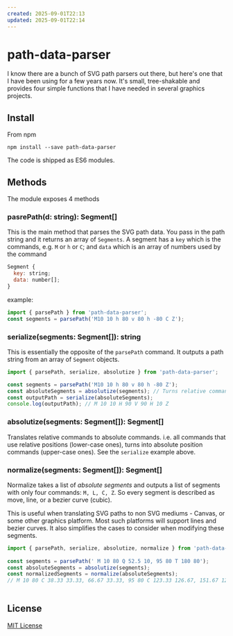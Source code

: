 ```yaml
---
created: 2025-09-01T22:13
updated: 2025-09-01T22:14
---
```

# path-data-parser

I know there are a bunch of SVG path parsers out there, but here's one that I have been using for a few years now. It's small, tree-shakable and provides four simple functions that I have needed in several graphics projects.

## Install

From npm

```
npm install --save path-data-parser
```

The code is shipped as ES6 modules. 

## Methods

The module exposes 4 methods

### pasrePath(d: string): Segment[]

This is the main method that parses the SVG path data. You pass in the path string and it returns an array of `Segments`. A segment has a `key` which is the commands, e.g. `M` or `h` or `C`; and `data` which is an array of numbers used by the command

```javascript
Segment {
  key: string;
  data: number[];
}
```

example:

```javascript
import { parsePath } from 'path-data-parser';
const segments = parsePath('M10 10 h 80 v 80 h -80 C Z');
```

### serialize(segments: Segment[]): string

This is essentially the opposite of the `parsePath` command. It outputs a path string from an array of `Segment` objects.

```javascript
import { parsePath, serialize, absolutize } from 'path-data-parser';

const segments = parsePath('M10 10 h 80 v 80 h -80 Z');
const absoluteSegments = absolutize(segments); // Turns relative commands to absolute
const outputPath = serialize(absoluteSegments);
console.log(outputPath); // M 10 10 H 90 V 90 H 10 Z
```

### absolutize(segments: Segment[]): Segment[]

Translates relative commands to absolute commands. i.e. all commands that use relative positions (lower-case ones), turns into absolute position commands (upper-case ones).
See the `serialize` example above. 

### normalize(segments: Segment[]): Segment[]

Normalize takes a list of _absolute segments_ and outputs a list of segments with only four commands: `M, L, C, Z`. So every segment is described as move, line, or a bezier curve (cubic). 

This is useful when translating SVG paths to non SVG mediums - Canvas, or some other graphics platform. Most such platforms will support lines and bezier curves. It also simplifies the cases to consider when modifying these segments.

```javascript
import { parsePath, serialize, absolutize, normalize } from 'path-data-parser';
 
const segments = parsePath(' M 10 80 Q 52.5 10, 95 80 T 180 80');
const absoluteSegments = absolutize(segments);
const normalizedSegments = normalize(absoluteSegments);
// M 10 80 C 38.33 33.33, 66.67 33.33, 95 80 C 123.33 126.67, 151.67 126.67, 180 80
 
```

## License
[MIT License](https://github.com/pshihn/path-data-parser/blob/master/LICENSE)

